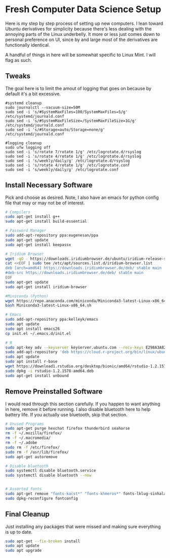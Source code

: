 # Fresh Computer Data Science Setup

Here is my step by step process of setting up new computers. I lean toward Ubuntu derivatives for simplicity because there's less dealing with the annoying parts of the Linux underbelly. It more or less just comes down to personal preference on UI, since by and large most of the derivatives are functionally identical.

A handful of things in here will be somewhat specific to Linux Mint. I will flag as such.

## Tweaks

The goal here is to limit the amout of logging that goes on because by default it's a bit excessive.
```
#systemd cleanup
sudo journalctl --vacuum-size=50M
sudo sed -i 's/#SystemMaxFiles=100/SystemMaxFiles=5/g' /etc/systemd/journald.conf
sudo sed -i 's/#SystemMaxFileSize=/SystemMaxFileSize=1G/g' /etc/systemd/journald.conf
sudo sed -i 's/#Storage=auto/Storage=none/g' /etc/systemd/journald.conf

#logging cleanup
sudo ufw logging off
sudo sed -i 's/rotate 7/rotate 1/g' /etc/logrotate.d/rsyslog
sudo sed -i 's/rotate 4/rotate 1/g' /etc/logrotate.d/rsyslog
sudo sed -i 's/weekly/daily/g' /etc/logrotate.d/rsyslog
sudo sed -i 's/rotate 4/rotate 1/g' /etc/logrotate.conf
sudo sed -i 's/weekly/daily/g' /etc/logrotate.conf
```

## Install Necessary Software

Pick and choose as desired. Note, I also have an emacs for python config file that may or may not be of interest.
```bash
# Compilers
sudo apt-get install g++
sudo apt-get install build-essential

# Password Manager
sudo add-apt-repository ppa:eugenesan/ppa
sudo apt-get update
sudo apt-get install keepassx

# Iridium Browser
wget -qO - https://downloads.iridiumbrowser.de/ubuntu/iridium-release-sign-01.pub|sudo apt-key add -
cat <<EOF | sudo tee /etc/apt/sources.list.d/iridium-browser.list
deb [arch=amd64] https://downloads.iridiumbrowser.de/deb/ stable main
#deb-src https://downloads.iridiumbrowser.de/deb/ stable main
EOF
sudo apt-get update
sudo apt-get install iridium-browser

#Miniconda (Python)
wget https://repo.anaconda.com/miniconda/Miniconda3-latest-Linux-x86_64.sh
bash Miniconda3-latest-Linux-x86_64.sh

# Emacs
sudo add-apt-repository ppa:kelleyk/emacs
sudo apt update
sudo apt install emacs26
cp init.el ~/.emacs.d/init.el

# R
sudo apt-key adv --keyserver keyserver.ubuntu.com --recv-keys E298A3A825C0D65DFD57CBB651716619E084DAB9
sudo add-apt-repository 'deb https://cloud.r-project.org/bin/linux/ubuntu bionic-cran35/'
sudo apt update
sudo apt install r-base
wget https://download1.rstudio.org/desktop/bionic/amd64/rstudio-1.2.1578-amd64.deb
sudo dpkg -i rstudio-1.2.1578-amd64.deb
sudo apt-get install unbound
```

## Remove Preinstalled Software

I would read through this section carefully. If you happen to want anything in here, remove it before running.
I also disable bluetooth here to help battery life. If you actually use bluetooth, skip that section.
```bash
# Unused Programs
sudo apt-get purge hexchat firefox thunderbird seahorse
rm -f ~/.mozilla/firefox/
rm -f ~/.macromedia/ 
rm -f ~/.adobe
sudo rm -f /etc/firefox/
sudo rm -f /usr/lib/firefox/
sudo apt-get autoremove

# Disable bluetooth
sudo systemctl disable bluetooth.service
sudo systemctl disable bluetooth --now


# Assorted fonts
sudo apt-get remove "fonts-kacst*" "fonts-khmeros*" fonts-lklug-sinhala fonts-guru-extra "fonts-nanum*" fonts-noto-cjk "fonts-takao*" fonts-tibetan-machine fonts-lao fonts-sil-padauk fonts-sil-abyssinica "fonts-tlwg-*" "fonts-lohit-*" fonts-beng-extra fonts-gargi fonts-gubbi fonts-gujr-extra fonts-kalapi "fonts-samyak*" fonts-navilu fonts-nakula fonts-orya-extra fonts-pagul fonts-sarai "fonts-telu*" "fonts-wqy*" "fonts-smc*" fonts-deva-extra fonts-sahadeva
sudo dpkg-reconfigure fontconfig
```

## Final Cleanup

Just installing any packages that were missed and making sure everything is up to date.

```bash
sudo apt-get --fix-broken install
sudo apt update
sudo apt upgrade
```
